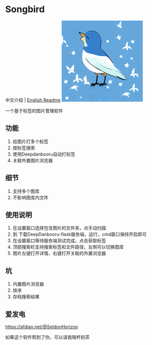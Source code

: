 # Songbird
中文介绍 | [English Readme](https://github.com/SchneeHertz/songbird/master/README_EN.md)
<img src="https://raw.githubusercontent.com/SchneeHertz/songbird/master/public/icon.png" alt="icon.png" width="256"/>

一个基于标签的图片管理软件

## 功能
1. 给图片打多个标签
2. 按标签搜索
3. 使用Deepdanbooru自动打标签
4. 关联外置图片浏览器

## 细节
1. 支持多个图库
2. 不影响图库内文件

## 使用说明
1. 在设置窗口选择包含图片的文件夹，点手动扫描
2. 到 下载DeepDanbooru-flask服务端，运行，cmd窗口保持开启即可
3. 在设置窗口等待服务端测试完成，点击获取标签
4. 顶部搜索栏支持搜索标签和文件路径，左侧可以切换图库
5. 图片左键打开详情，右键打开关联的外置浏览器

## 坑
1. 内置图片浏览器
2. 排序
3. 存档搜索结果

## 爱发电
https://afdian.net/@SeldonHorizon

如果这个软件帮到了你，可以请我喝杯奶茶
